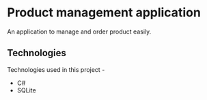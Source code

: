# Product management application

An application to manage and order product easily.

## Technologies

Technologies used in this project -
* C#
* SQLite
